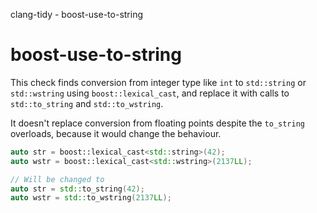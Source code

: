 clang-tidy - boost-use-to-string

</div>

# boost-use-to-string

This check finds conversion from integer type like `int` to
`std::string` or `std::wstring` using `boost::lexical_cast`, and replace
it with calls to `std::to_string` and `std::to_wstring`.

It doesn't replace conversion from floating points despite the
`to_string` overloads, because it would change the behaviour.

``` c++
auto str = boost::lexical_cast<std::string>(42);
auto wstr = boost::lexical_cast<std::wstring>(2137LL);

// Will be changed to
auto str = std::to_string(42);
auto wstr = std::to_wstring(2137LL);
```

